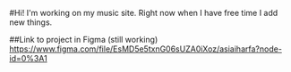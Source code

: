 #Hi! I'm working on my music site. Right now when I have free time I add new things.

##Link to project in Figma (still working) 
https://www.figma.com/file/EsMD5e5txnG06sUZA0iXoz/asiaiharfa?node-id=0%3A1
